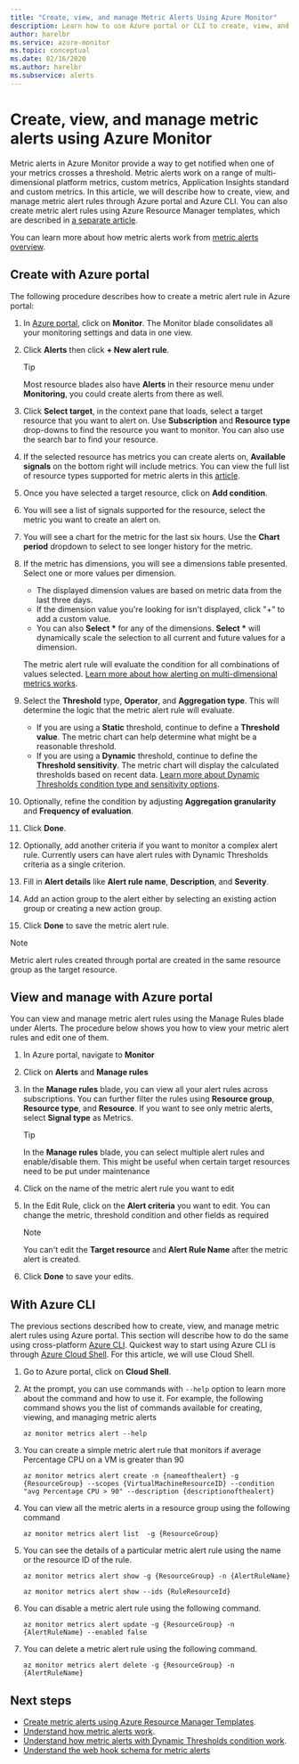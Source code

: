 ```yaml
---
title: "Create, view, and manage Metric Alerts Using Azure Monitor"
description: Learn how to use Azure portal or CLI to create, view, and manage metric alert rules.
author: harelbr
ms.service: azure-monitor
ms.topic: conceptual
ms.date: 02/16/2020
ms.author: harelbr
ms.subservice: alerts
---
```

# Create, view, and manage metric alerts using Azure Monitor

Metric alerts in Azure Monitor provide a way to get notified when one of your metrics crosses a threshold. Metric alerts work on a range of multi-dimensional platform metrics, custom metrics, Application Insights standard and custom metrics. In this article, we will describe how to create, view, and manage metric alert rules through Azure portal and Azure CLI. You can also create metric alert rules using Azure Resource Manager templates, which are described in [a separate article](alerts-metric-create-templates.md).

You can learn more about how metric alerts work from [metric alerts overview](alerts-metric-overview.md).

## Create with Azure portal

The following procedure describes how to create a metric alert rule in Azure portal:

1. In [Azure portal](https://portal.azure.com), click on **Monitor**. The Monitor blade consolidates all your monitoring settings and data in one view.

2. Click **Alerts** then click **+ New alert rule**.

    > [!TIP]
    > Most resource blades also have **Alerts** in their resource menu under **Monitoring**, you could create alerts from there as well.

3. Click **Select target**, in the context pane that loads, select a target resource that you want to alert on. Use **Subscription** and **Resource type** drop-downs to find the resource you want to monitor. You can also use the search bar to find your resource.

4. If the selected resource has metrics you can create alerts on, **Available signals** on the bottom right will include metrics. You can view the full list of resource types supported for metric alerts in this [article](../../azure-monitor/platform/alerts-metric-near-real-time.md#metrics-and-dimensions-supported).

5. Once you have selected a target resource, click on **Add condition**.

6. You will see a list of signals supported for the resource, select the metric you want to create an alert on.

7. You will see a chart for the metric for the last six hours. Use the **Chart period** dropdown to select to see longer history for the metric.

8. If the metric has dimensions, you will see a dimensions table presented. Select one or more values per dimension.
    - The displayed dimension values are based on metric data from the last three days.
    - If the dimension value you're looking for isn't displayed, click "+" to add a custom value.
    - You can also **Select \*** for any of the dimensions. **Select \*** will dynamically scale the selection to all current and future values for a dimension.

    The metric alert rule will evaluate the condition for all combinations of values selected. [Learn more about how alerting on multi-dimensional metrics works](alerts-metric-overview.md).

9. Select the **Threshold** type, **Operator**, and **Aggregation type**. This will determine the logic that the metric alert rule will evaluate.
    - If you are using a **Static** threshold, continue to define a **Threshold value**. The metric chart can help determine what might be a reasonable threshold.
    - If you are using a **Dynamic** threshold, continue to define the **Threshold sensitivity**. The metric chart will display the calculated thresholds based on recent data. [Learn more about Dynamic Thresholds condition type and sensitivity options](alerts-dynamic-thresholds.md).

10. Optionally, refine the condition by adjusting **Aggregation granularity** and **Frequency of evaluation**. 

11. Click **Done**.

12. Optionally, add another criteria if you want to monitor a complex alert rule. Currently users can have alert rules with Dynamic Thresholds criteria as a single criterion.

13. Fill in **Alert details** like **Alert rule name**, **Description**, and **Severity**.

14. Add an action group to the alert either by selecting an existing action group or creating a new action group.

15. Click **Done** to save the metric alert rule.

> [!NOTE]
> Metric alert rules created through portal are created in the same resource group as the target resource.

## View and manage with Azure portal

You can view and manage metric alert rules using the Manage Rules blade under Alerts. The procedure below shows you how to view your metric alert rules and edit one of them.

1. In Azure portal, navigate to **Monitor**

2. Click on **Alerts** and **Manage rules**

3. In the **Manage rules** blade, you can view all your alert rules across subscriptions. You can further filter the rules using  **Resource group**, **Resource type**, and **Resource**. If you want to see only metric alerts, select **Signal type** as Metrics.

    > [!TIP]
    > In the **Manage rules** blade, you can select multiple alert rules and enable/disable them. This might be useful when certain target resources need to be put under maintenance

4. Click on the name of the metric alert rule you want to edit

5. In the Edit Rule, click on the **Alert criteria** you want to edit. You can change the metric, threshold condition and other fields as required

    > [!NOTE]
    > You can't edit the **Target resource** and **Alert Rule Name** after the metric alert is created.

6. Click **Done** to save your edits.

## With Azure CLI

The previous sections described how to create, view, and manage metric alert rules using Azure portal. This section will describe how to do the same using cross-platform [Azure CLI](https://docs.microsoft.com/cli/azure/get-started-with-azure-cli?view=azure-cli-latest). Quickest way to start using Azure CLI is through [Azure Cloud Shell](https://docs.microsoft.com/azure/cloud-shell/overview?view=azure-cli-latest). For this article, we will use Cloud Shell.

1. Go to Azure portal, click on **Cloud Shell**.

2. At the prompt, you can use commands with ``--help`` option to learn more about the command and how to use it. For example, the following command shows you the list of commands available for creating, viewing, and managing metric alerts

    ```azurecli
    az monitor metrics alert --help
    ```

3. You can create a simple metric alert rule that monitors if average Percentage CPU on a VM is greater than 90

    ```azurecli
    az monitor metrics alert create -n {nameofthealert} -g {ResourceGroup} --scopes {VirtualMachineResourceID} --condition "avg Percentage CPU > 90" --description {descriptionofthealert}
    ```

4. You can view all the metric alerts in a resource group using the following command

    ```azurecli
    az monitor metrics alert list  -g {ResourceGroup}
    ```

5. You can see the details of a particular metric alert rule using the name or the resource ID of the rule.

    ```azurecli
    az monitor metrics alert show -g {ResourceGroup} -n {AlertRuleName}
    ```

    ```azurecli
    az monitor metrics alert show --ids {RuleResourceId}
    ```

6. You can disable a metric alert rule using the following command.

    ```azurecli
    az monitor metrics alert update -g {ResourceGroup} -n {AlertRuleName} --enabled false
    ```

7. You can delete a metric alert rule using the following command.

    ```azurecli
    az monitor metrics alert delete -g {ResourceGroup} -n {AlertRuleName}
    ```

## Next steps

- [Create metric alerts using Azure Resource Manager Templates](../../azure-monitor/platform/alerts-enable-template.md).
- [Understand how metric alerts work](alerts-metric-overview.md).
- [Understand how metric alerts with Dynamic Thresholds condition work](alerts-dynamic-thresholds.md).
- [Understand the web hook schema for metric alerts](../../azure-monitor/platform/alerts-metric-near-real-time.md#payload-schema)

